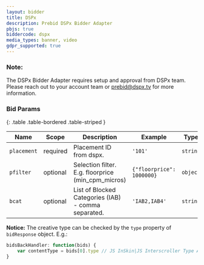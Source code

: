 ```yaml
---
layout: bidder
title: DSPx
description: Prebid DSPx Bidder Adapter
pbjs: true
biddercode: dspx
media_types: banner, video 
gdpr_supported: true
---
```


### Note:
The DSPx Bidder Adapter requires setup and approval from DSPx team. Please reach out to your account team or prebid@dspx.tv for more information.

### Bid Params

{: .table .table-bordered .table-striped }

| Name          | Scope    | Description                                                                | Example                | Type            |
|---------------|----------|----------------------------------------------------------------------------|------------------------|-----------------|
| `placement`   | required | Placement ID from dspx.                                                    | `'101'`                  | `string`        |
| `pfilter`     | optional | Selection filter. E.g. floorprice (min_cpm_micros)                            | `{"floorprice": 1000000}`| `object`        |
| `bcat`        | optional | List of  Blocked Categories (IAB) - comma separated.                       | `'IAB2,IAB4'`            | `string`        |


**Notice:** The creative type can be checked by the `type` property of `bidResponse` object. E.g.:
```js
bidsBackHandler: function(bids) {
    var contentType = bids[0].type // JS InSkin|JS Interscroller Type A|...;
}
```
